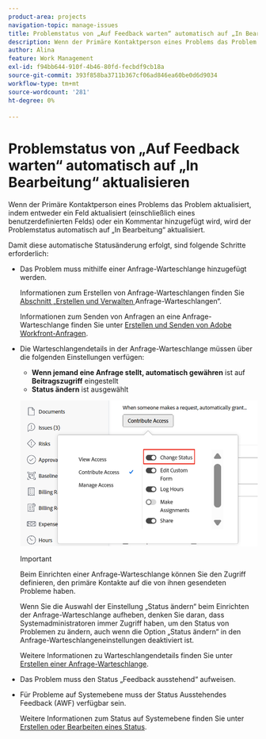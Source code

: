 ```yaml
---
product-area: projects
navigation-topic: manage-issues
title: Problemstatus von „Auf Feedback warten“ automatisch auf „In Bearbeitung“ aktualisieren
description: Wenn der Primäre Kontaktperson eines Problems das Problem aktualisiert, indem entweder ein Feld aktualisiert (einschließlich eines benutzerdefinierten Felds) oder ein Kommentar hinzugefügt wird, wird der Problemstatus automatisch auf „In Bearbeitung“ aktualisiert.
author: Alina
feature: Work Management
exl-id: f94bb644-910f-4b46-80fd-fecbdf9cb18a
source-git-commit: 393f858ba3711b367cf06ad846ea60be0d6d9034
workflow-type: tm+mt
source-wordcount: '281'
ht-degree: 0%

---
```


# Problemstatus von „Auf Feedback warten“ automatisch auf „In Bearbeitung“ aktualisieren

<!--Audited: 109/2025-->

Wenn der Primäre Kontaktperson eines Problems das Problem aktualisiert, indem entweder ein Feld aktualisiert (einschließlich eines benutzerdefinierten Felds) oder ein Kommentar hinzugefügt wird, wird der Problemstatus automatisch auf „In Bearbeitung“ aktualisiert.

Damit diese automatische Statusänderung erfolgt, sind folgende Schritte erforderlich:

* Das Problem muss mithilfe einer Anfrage-Warteschlange hinzugefügt werden.

  Informationen zum Erstellen von Anfrage-Warteschlangen finden Sie [ Abschnitt „Erstellen und Verwalten ](../../../manage-work/requests/create-and-manage-request-queues/create-manage-request-queues.md) Anfrage-Warteschlangen“.

  Informationen zum Senden von Anfragen an eine Anfrage-Warteschlange finden Sie unter [Erstellen und Senden von Adobe Workfront-Anfragen](../../../manage-work/requests/create-requests/create-submit-requests.md).

* Die Warteschlangendetails in der Anfrage-Warteschlange müssen über die folgenden Einstellungen verfügen:
   * **Wenn jemand eine Anfrage stellt, automatisch gewähren** ist auf **Beitragszugriff** eingestellt
   * **Status ändern** ist ausgewählt

  ![Warteschlangendetails gewähren Beitragszugriff, und der Änderungsstatus ist ausgewählt.](assets/queuedetails-contributeaccess-changestatus.png)

  >[!IMPORTANT]
  >
  >  Beim Einrichten einer Anfrage-Warteschlange können Sie den Zugriff definieren, den primäre Kontakte auf die von ihnen gesendeten Probleme haben.
  >
  >Wenn Sie die Auswahl der Einstellung „Status ändern“ beim Einrichten der Anfrage-Warteschlange aufheben, denken Sie daran, dass Systemadministratoren immer Zugriff haben, um den Status von Problemen zu ändern, auch wenn die Option „Status ändern“ in den Anfrage-Warteschlangeneinstellungen deaktiviert ist.

  Weitere Informationen zu Warteschlangendetails finden Sie unter [Erstellen einer Anfrage-Warteschlange](../../../manage-work/requests/create-and-manage-request-queues/create-request-queue.md).

* Das Problem muss den Status „Feedback ausstehend“ aufweisen.
* Für Probleme auf Systemebene muss der Status Ausstehendes Feedback (AWF) verfügbar sein.

  Weitere Informationen zum Status auf Systemebene finden Sie unter [Erstellen oder Bearbeiten eines Status](../../../administration-and-setup/customize-workfront/creating-custom-status-and-priority-labels/create-or-edit-a-status.md).
